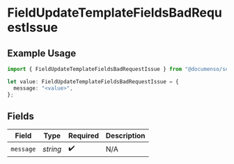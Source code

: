 # FieldUpdateTemplateFieldsBadRequestIssue

## Example Usage

```typescript
import { FieldUpdateTemplateFieldsBadRequestIssue } from "@documenso/sdk-typescript/models/errors";

let value: FieldUpdateTemplateFieldsBadRequestIssue = {
  message: "<value>",
};
```

## Fields

| Field              | Type               | Required           | Description        |
| ------------------ | ------------------ | ------------------ | ------------------ |
| `message`          | *string*           | :heavy_check_mark: | N/A                |